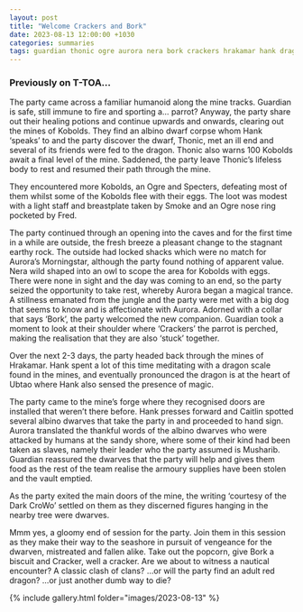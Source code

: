 ```yaml
---
layout: post
title: "Welcome Crackers and Bork"
date: 2023-08-13 12:00:00 +1030
categories: summaries
tags: guardian thonic ogre aurora nera bork crackers hrakamar hank dragon ubtao caitlin crowo morningstar
---
```

### Previously on T-TOA…
The party came across a familiar humanoid along the mine tracks. Guardian is safe, still immune to fire and sporting a… parrot? Anyway, the party share out their healing potions and continue upwards and onwards, clearing out the mines of Kobolds. They find an albino dwarf corpse whom Hank ‘speaks’ to and the party discover the dwarf, Thonic, met an ill end and several of its friends were fed to the dragon. Thonic also warns 100 Kobolds await a final level of the mine. Saddened, the party leave Thonic’s lifeless body to rest and resumed their path through the mine.

They encountered more Kobolds, an Ogre and Specters, defeating most of them whilst some of the Kobolds flee with their eggs. The loot was modest with a light staff and breastplate taken by Smoke and an Ogre nose ring pocketed by Fred.

The party continued through an opening into the caves and for the first time in a while are outside, the fresh breeze a pleasant change to the stagnant earthy rock. The outside had locked shacks which were no match for Aurora’s Morningstar, although the party found nothing of apparent value. Nera wild shaped into an owl to scope the area for Kobolds with eggs. There were none in sight and the day was coming to an end, so the party seized the opportunity to take rest, whereby Aurora began a magical trance. A stillness emanated from the jungle and the party were met with a big dog that seems to know and is affectionate with Aurora. Adorned with a collar that says ‘Bork’, the party welcomed the new companion. Guardian took a moment to look at their shoulder where ‘Crackers’ the parrot is perched, making the realisation that they are also ‘stuck’ together.

Over the next 2-3 days, the party headed back through the mines of Hrakamar. Hank spent a lot of this time meditating with a dragon scale found in the mines, and eventually pronounced the dragon is at the heart of Ubtao where Hank also sensed the presence of magic.

The party came to the mine’s forge where they recognised doors are installed that weren’t there before. Hank presses forward and Caitlin spotted several albino dwarves that take the party in and proceeded to hand sign. Aurora translated the thankful words of the albino dwarves who were attacked by humans at the sandy shore, where some of their kind had been taken as slaves, namely their leader who the party assumed is Musharib. Guardian reassured the dwarves that the party will help and gives them food as the rest of the team realise the armoury supplies have been stolen and the vault emptied.

As the party exited the main doors of the mine, the writing ‘courtesy of the Dark CroWo’ settled on them as they discerned figures hanging in the nearby tree were dwarves.

Mmm yes, a gloomy end of session for the party. Join them in this session as they make their way to the seashore in pursuit of vengeance for the dwarven, mistreated and fallen alike. Take out the popcorn, give Bork a biscuit and Cracker, well a cracker. Are we about to witness a nautical encounter? A classic clash of clans? …or will the party find an adult red dragon? …or just another dumb way to die?


{% include gallery.html folder="images/2023-08-13" %}